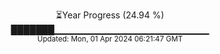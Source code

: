 <p align="center">
⏳Year Progress (24.94 %) <br>
███████▁▁▁▁▁▁▁▁▁▁▁▁▁▁▁▁▁▁▁▁▁▁▁ <br>
<sub>Updated: Mon, 01 Apr 2024 06:21:47 GMT</sub>
</p>

